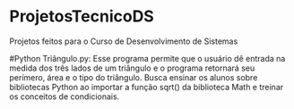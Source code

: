 # ProjetosTecnicoDS
Projetos feitos para o Curso de Desenvolvimento de Sistemas

#Python
Triângulo.py:
    Esse programa permite que o usuário dê entrada na medida dos três lados de um triângulo e o programa retornará seu perímero, área e o tipo do triângulo. Busca ensinar os alunos sobre bibliotecas Python ao importar a função sqrt() da biblioteca Math e treinar os conceitos de condicionais.
